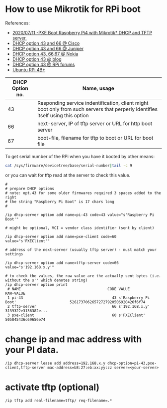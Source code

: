 # How to use Mikrotik for RPi boot

References:

* [2020/07/11 -PXE Boot Raspberry Pi4 with Mikrotik* DHCP and TFTP server.](https://blog.kroko.ro/2020/07/11/pxe-boot-raspberry-pi4-with-mikrotik-dhcp-and-tftp-server/)
* [DHCP option 43 and 66 @ Cisco](https://community.cisco.com/t5/wireless-mobility-documents/configuring-dhcp-option-43-and-option-60/ta-p/3143572)
* [DHCP option 43 and 66 @ Juniper](https://www.juniper.net/documentation/en_US/junose15.1/topics/concept/dhcp-relay-option-60-strings.html)
* [DHCP option 43, 66,67 @ Nokia](https://infocenter.nokia.com/public/7750SR217R1A/index.jsp?topic=%2Fcom.nokia.Basic_System_Configuration_Guide_21.7.R1%2Fdhcp_server_off-ai9emdyopr.html)
* [DHCP option 43 @ blog](http://blog.schertz.name/2012/05/understanding-dhcp-option-43/)
* [DHCP option 43 @ RPi forums](https://forums.raspberrypi.com/viewtopic.php?t=282316)
* [Ubuntu RPi 4B+](https://xunnanxu.github.io/2020/11/28/PXE-Boot-Diskless-Raspberry-Pi-4-With-Ubuntu-Ubiquiti-and-Synology-1-DHCP-Setup/)

| DHCP Option no. | Name, usage                                                                                                                    |
|-----------------|--------------------------------------------------------------------------------------------------------------------------------|
| 43              | Responding service indentification, client might boot only from such servers that perperly identifies itself using this option |
| 66              | next-server, IP of tftp server or URL for http boot server                                                                     |
| 67              | boot-file, filename for tftp to boot or URL for boot file                                                                      |

To get serial number of the RPi when you have it booted by other means:

```bash
cat /sys/firmware/devicetree/base/serial-number|tail -c 9
```

or you can wait for tftp read at the server to check this value.

```
#
# prepare DHCP options
# note: opt.43 for some older firmwares required 3 spaces added to the right
# the string "Raspberry Pi Boot" is 17 chars long
#

/ip dhcp-server option add name=pi-43 code=43 value="s'Raspberry Pi Boot'"

# might be optional, VCI = vendor class identifier (sent by client)

/ip dhcp-server option add name=pxe-client code=60 value="s'PXEClient'"

# address of the next-server (usually tftp server) - must match your settings

/ip dhcp-server option add name=tftp-server code=66 value="s'192.168.x.y'"

# to check the values, the raw value are the actually sent bytes (i.e. without the s'' which denotes string)
/ip dhcp-server option print
 # NAME                                       CODE VALUE                                       RAW-VALUE
 1 pi-43                                        43 s'Raspberry Pi Boot'                        52617370626572727920506920426f6f74
 2 tftp-server                                  66 s'192.168.x.y'                              3139322e3136382e...
 3 pxe-client                                   60 s'PXEClient'                                505845436c69656e74
```

# change ip and mac address with your PI data.

```
/ip dhcp-server lease add address=192.168.x.y dhcp-option=pi-43,pxe-client,tftp-server mac-address=b8:27:eb:xx:yy:zz server=<your-server>
```

# activate tftp (optional)

```
/ip tftp add real-filename=tftp/ req-filename=.*
```
